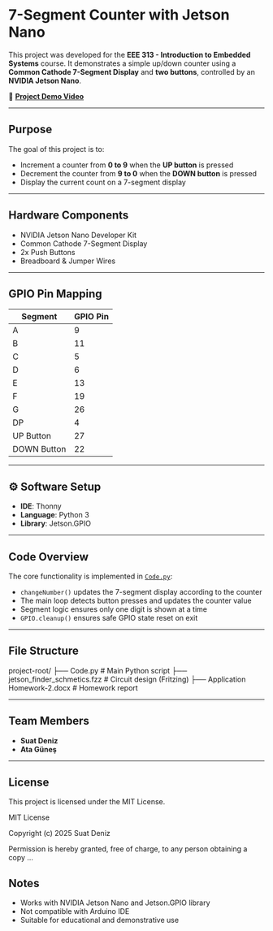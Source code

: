 # 7-Segment Counter with Jetson Nano

This project was developed for the **EEE 313 - Introduction to Embedded Systems** course. It demonstrates a simple up/down counter using a **Common Cathode 7-Segment Display** and **two buttons**, controlled by an **NVIDIA Jetson Nano**.

🎥 **[Project Demo Video](https://youtu.be/OVsHyTpEdF4?feature=shared)**

---

## Purpose

The goal of this project is to:
- Increment a counter from **0 to 9** when the **UP button** is pressed
- Decrement the counter from **9 to 0** when the **DOWN button** is pressed
- Display the current count on a 7-segment display

---

## Hardware Components

- NVIDIA Jetson Nano Developer Kit
- Common Cathode 7-Segment Display
- 2x Push Buttons
- Breadboard & Jumper Wires

---

## GPIO Pin Mapping

| Segment | GPIO Pin |
|---------|----------|
| A       | 9        |
| B       | 11       |
| C       | 5        |
| D       | 6        |
| E       | 13       |
| F       | 19       |
| G       | 26       |
| DP      | 4        |
| UP Button    | 27   |
| DOWN Button  | 22   |

---

## ⚙️ Software Setup

- **IDE**: Thonny
- **Language**: Python 3
- **Library**: Jetson.GPIO

---

## Code Overview

The core functionality is implemented in [`Code.py`](Code.py):

- `changeNumber()` updates the 7-segment display according to the counter
- The main loop detects button presses and updates the counter value
- Segment logic ensures only one digit is shown at a time
- `GPIO.cleanup()` ensures safe GPIO state reset on exit

---

## File Structure

project-root/
├── Code.py # Main Python script
├── jetson_finder_schmetics.fzz # Circuit design (Fritzing)
├── Application Homework-2.docx # Homework report

---

## Team Members

- **Suat Deniz**
- **Ata Güneş**

---

## License

This project is licensed under the MIT License.

MIT License

Copyright (c) 2025 Suat Deniz

Permission is hereby granted, free of charge, to any person obtaining a copy
...

## Notes

- Works with NVIDIA Jetson Nano and Jetson.GPIO library
- Not compatible with Arduino IDE
- Suitable for educational and demonstrative use
